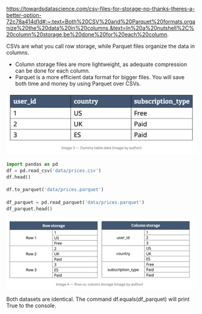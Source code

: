 https://towardsdatascience.com/csv-files-for-storage-no-thanks-theres-a-better-option-72c78a414d1d#:~:text=Both%20CSV%20and%20Parquet%20formats,organize%20the%20data%20in%20columns.&text=In%20a%20nutshell%2C%20column%20storage,be%20done%20for%20each%20column.

CSVs are what you call row storage, while Parquet files organize the data in columns.
- Column storage files are more lightweight, as adequate compression can be done for each column. 
- Parquet is a more efficient data format for bigger files. You will save both time and money by using Parquet over CSVs.

![image](pics/raw_data.png)
```python
import pandas as pd
df = pd.read_csv('data/prices.csv')
df.head()

df.to_parquet('data/prices.parquet')

df_parquet = pd.read_parquet('data/prices.parquet')
df_parquet.head()
```
![image](pics/csv_parquet.png)


Both datasets are identical. The command df.equals(df_parquet) will print True to the console.
